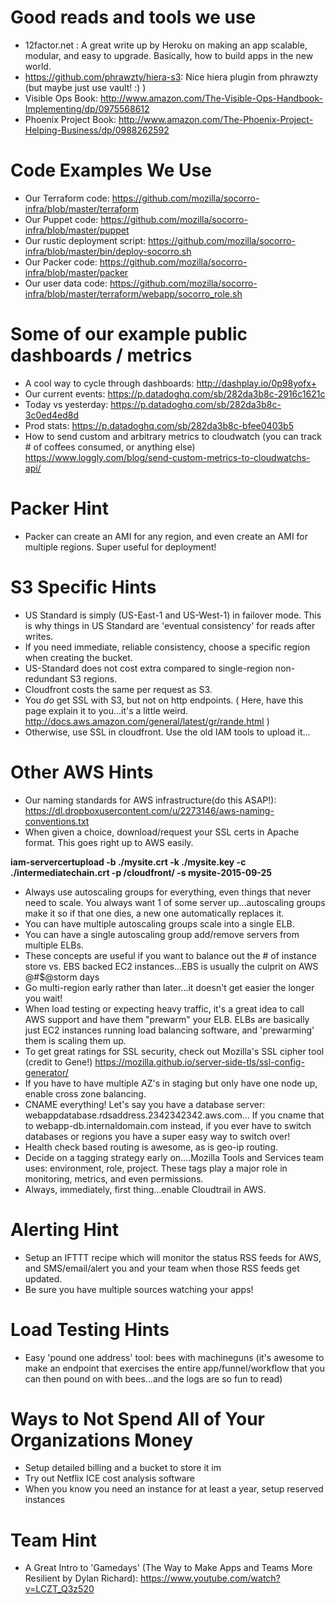 # Good reads and tools we use
    
* 12factor.net : A great write up by Heroku on making an app scalable, modular, and easy to upgrade.  Basically, how to build apps in the new world.
* https://github.com/phrawzty/hiera-s3: Nice hiera plugin from phrawzty (but maybe just use vault! :) )
* Visible Ops Book: http://www.amazon.com/The-Visible-Ops-Handbook-Implementing/dp/0975568612
* Phoenix Project Book: http://www.amazon.com/The-Phoenix-Project-Helping-Business/dp/0988262592


# Code Examples We Use
* Our Terraform code: https://github.com/mozilla/socorro-infra/blob/master/terraform
* Our Puppet code: https://github.com/mozilla/socorro-infra/blob/master/puppet
* Our rustic deployment script: https://github.com/mozilla/socorro-infra/blob/master/bin/deploy-socorro.sh
* Our Packer code: https://github.com/mozilla/socorro-infra/blob/master/packer
* Our user data code: https://github.com/mozilla/socorro-infra/blob/master/terraform/webapp/socorro_role.sh


# Some of our example public dashboards / metrics 
* A cool way to cycle through dashboards: http://dashplay.io/0p98yofx+ 
* Our current events:  https://p.datadoghq.com/sb/282da3b8c-2916c1621c
* Today vs yesterday: https://p.datadoghq.com/sb/282da3b8c-3c0ed4ed8d
* Prod stats: https://p.datadoghq.com/sb/282da3b8c-bfee0403b5
* How to send custom and arbitrary metrics to cloudwatch (you can track # of coffees consumed, or anything else) https://www.loggly.com/blog/send-custom-metrics-to-cloudwatchs-api/

# Packer Hint
* Packer can create an AMI for any region, and even create an AMI for multiple regions.  Super useful for deployment!


# S3 Specific Hints
* US Standard is simply (US-East-1 and US-West-1) in failover mode.  This is why things in US Standard are 'eventual consistency' for reads after writes.  
* If you need immediate, reliable consistency, choose a specific region when creating the bucket.  
* US-Standard does not cost extra compared to single-region non-redundant S3 regions.
* Cloudfront costs the same per request as S3.
* You *do* get SSL with S3, but not on http endpoints.  ( Here, have this page explain it to you...it's a little weird.  http://docs.aws.amazon.com/general/latest/gr/rande.html )
* Otherwise, use SSL in cloudfront.  Use the old IAM tools to upload it...

# Other AWS Hints
* Our naming standards for AWS infrastructure(do this ASAP!): https://dl.dropboxusercontent.com/u/2273146/aws-naming-conventions.txt
* When given a choice, download/request your SSL certs in Apache format.  This goes right up to AWS easily.

**iam-servercertupload -b ./mysite.crt  -k ./mysite.key -c ./intermediatechain.crt -p /cloudfront/ -s mysite-2015-09-25**

* Always use autoscaling groups for everything, even things that never need to scale.  You always want 1 of some server up...autoscaling groups make it so if that one dies, a new one automatically replaces it.
* You can have multiple autoscaling groups scale into a single ELB.
* You can have a single autoscaling group add/remove servers from multiple ELBs.
* These concepts are useful if you want to balance out the # of instance store vs. EBS backed EC2 instances...EBS is usually the culprit on AWS @#$@storm days
* Go multi-region early rather than later...it doesn't get easier the longer you wait!
* When load testing or expecting heavy traffic, it's a great idea to call AWS support and have them "prewarm" your ELB.  ELBs are basically just EC2 instances running load balancing software, and 'prewarming' them is scaling them up.
* To get great ratings for SSL security, check out Mozilla's SSL cipher tool (credit to Gene!) https://mozilla.github.io/server-side-tls/ssl-config-generator/
* If you have to have multiple AZ's in staging but only have one node up, enable cross zone balancing.
* CNAME everything!  Let's say you have a database server:  webappdatabase.rdsaddress.2342342342.aws.com...  If you cname that to webapp-db.internaldomain.com instead, if you ever have to switch databases or regions you have a super easy way to switch over!
* Health check based routing is awesome, as is geo-ip routing.  
* Decide on a tagging strategy early on....Mozilla Tools and Services team uses:  environment, role, project.  These tags play a major role in monitoring, metrics, and even permissions.
* Always, immediately, first thing...enable Cloudtrail in AWS.

# Alerting Hint
* Setup an IFTTT recipe which will monitor the status RSS feeds for AWS, and SMS/email/alert you and your team when those RSS feeds get updated.
* Be sure you have multiple sources watching your apps!

# Load Testing Hints
* Easy 'pound one address' tool:  bees with machineguns  (it's awesome to make an endpoint that exercises the entire app/funnel/workflow that you can then pound on with bees...and the logs are so fun to read)



# Ways to Not Spend All of Your Organizations Money 
* Setup detailed billing and a bucket to store it im
* Try out Netflix ICE cost analysis software
* When you know you need an instance for at least a year, setup reserved instances

# Team Hint
* A Great Intro to 'Gamedays' (The Way to Make Apps and Teams More Resilient by Dylan Richard): https://www.youtube.com/watch?v=LCZT_Q3z520  


